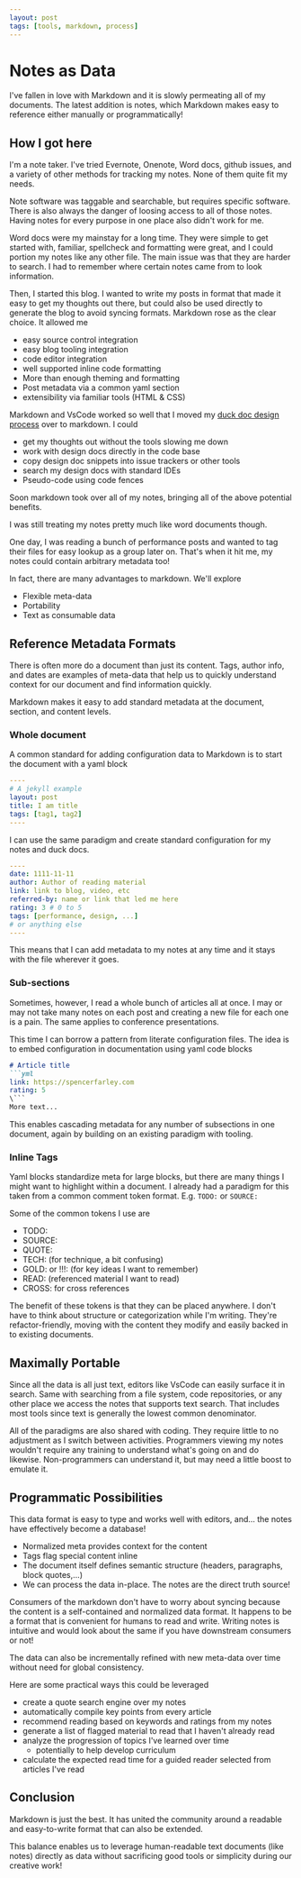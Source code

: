 ```yaml
---
layout: post
tags: [tools, markdown, process]
---
```


# Notes as Data

I've fallen in love with Markdown and it is slowly permeating all of my documents. The latest addition is notes, which Markdown makes easy to reference either manually or programmatically!


## How I got here

I'm a note taker. I've tried Evernote, Onenote, Word docs, github issues, and a variety of other methods for tracking my notes. None of them quite fit my needs. 

Note software was taggable and searchable, but requires specific software. There is also always the danger of loosing access to all of those notes. Having notes for every purpose in one place also didn't work for me.

Word docs were my mainstay for a long time. They were simple to get started with, familiar, spellcheck and formatting were great, and I could portion my notes like any other file. The main issue was that they are harder to search. I had to remember where certain notes came from to look information.

Then, I started this blog. I wanted to write my posts in format that made it easy to get my thoughts out there, but could also be used directly to generate the blog to avoid syncing formats. Markdown rose as the clear choice. It allowed me
- easy source control integration
- easy blog tooling integration 
- code editor integration
- well supported inline code formatting
- More than enough theming and formatting
- Post metadata via a common yaml section
- extensibility via familiar tools (HTML & CSS)

Markdown and VsCode worked so well that I moved my [duck doc design process](../_posts/2020-10-02-Whats-Your-Duck.md) over to markdown. I could
- get my thoughts out without the tools slowing me down
- work with design docs directly in the code base
- copy design doc snippets into issue trackers or other tools
- search my design docs with standard IDEs
- Pseudo-code using code fences

Soon markdown took over all of my notes, bringing all of the above potential benefits.

I was still treating my notes pretty much like word documents though.

One day, I was reading a bunch of performance posts and wanted to tag their files for easy lookup as a group later on. That's when it hit me, my notes could contain arbitrary metadata too!

In fact, there are many advantages to markdown. We'll explore
- Flexible meta-data
- Portability
- Text as consumable data

## Reference Metadata Formats

There is often more do a document than just its content. Tags, author info, and dates are examples of meta-data that help us to quickly understand context for our document and find information quickly. 

Markdown makes it easy to add standard metadata at the document, section, and content levels.

### Whole document
A common standard for adding configuration data to Markdown is to start the document with a yaml block 
```yaml
----
# A jekyll example
layout: post
title: I am title
tags: [tag1, tag2]
----
```

I can use the same paradigm and create standard configuration for my notes and duck docs.

```yaml
----
date: 1111-11-11
author: Author of reading material
link: link to blog, video, etc
referred-by: name or link that led me here
rating: 3 # 0 to 5
tags: [performance, design, ...]
# or anything else
----
```

This means that I can add metadata to my notes at any time and it stays with the file wherever it goes.

### Sub-sections
Sometimes, however, I read a whole bunch of articles all at once. I may or may not take many notes on each post and creating a new file for each one is a pain. The same applies to conference presentations.

This time I can borrow a pattern from literate configuration files. The idea is to embed configuration in documentation using yaml code blocks
```md
# Article title
```yml
link: https://spencerfarley.com
rating: 5 
\```
More text... 
```

This enables cascading metadata for any number of subsections in one document, again by building on an existing paradigm with tooling.

### Inline Tags

Yaml blocks standardize meta for large blocks, but there are many things I might want to highlight within a document. I already had a paradigm for this taken from a common comment token format. E.g. `TODO:` or `SOURCE:`

Some of the common tokens I use are 
- TODO:
- SOURCE:
- QUOTE:
- TECH: (for technique, a bit confusing)
- GOLD: or !!!: (for key ideas I want to remember)
- READ: (referenced material I want to read)
- CROSS: for cross references

The benefit of these tokens is that they can be placed anywhere. I don't have to think about structure or categorization while I'm writing. They're refactor-friendly, moving with the content they modify and easily backed in to existing documents.


## Maximally Portable

Since all the data is all just text, editors like VsCode can easily surface it in search. Same with searching from a file system, code repositories, or any other place we access the notes that supports text search. That includes most tools since text is generally the lowest common denominator.

All of the paradigms are also shared with coding. They require little to no adjustment as I switch between activities. Programmers viewing my notes wouldn't require any training to understand what's going on and do likewise. Non-programmers can understand it, but may need a little boost to emulate it.

## Programmatic Possibilities

This data format is easy to type and works well with editors, and... the notes have effectively become a database!
- Normalized meta provides context for the content
- Tags flag special content inline
- The document itself defines semantic structure (headers, paragraphs, block quotes,...)
- We can process the data in-place. The notes are the direct truth source!

Consumers of the markdown don't have to worry about syncing because the content is a self-contained and normalized data format. It happens to be a format that is convenient for humans to read and write. Writing notes is intuitive and would look about the same if you have downstream consumers or not!

The data can also be incrementally refined with new meta-data over time without need for global consistency.

Here are some practical ways this could be leveraged
- create a quote search engine over my notes
- automatically compile key points from every article
- recommend reading based on keywords and ratings from my notes
- generate a list of flagged material to read that I haven't already read
- analyze the progression of topics I've learned over time
  - potentially to help develop curriculum
- calculate the expected read time for a guided reader selected from articles I've read

## Conclusion

Markdown is just the best. It has united the community around a readable and easy-to-write format that can also be extended. 

This balance enables us to leverage human-readable text documents (like notes) directly as data without sacrificing good tools or simplicity during our creative work! 
